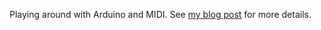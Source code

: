 Playing around with Arduino and MIDI. See
[my blog post](https://laurynasl.lt/blog/playing-around-with-arduino-and-midi)
for more details.
